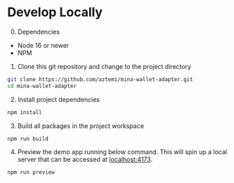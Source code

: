 # Develop Locally

0. Dependencies

- Node 16 or newer
- NPM

1. Clone this git repository and change to the project directory

```bash
git clone https://github.com/aztemi/mina-wallet-adapter.git
cd mina-wallet-adapter
```

2. Install project dependencies

```bash
npm install
```

3. Build all packages in the project workspace

```bash
npm run build
```

4. Preview the demo app running below command. This will spin up a local server that can be accessed at [localhost:4173](http://localhost:4173).

```bash
npm run preview
```
